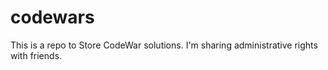 # codewars

This is a repo to Store CodeWar solutions. I'm sharing administrative rights with friends.